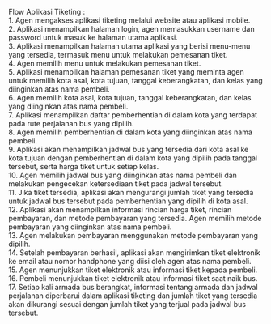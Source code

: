 Flow Aplikasi Tiketing : <br>
    1. Agen mengakses aplikasi tiketing melalui website atau aplikasi mobile.<br>
    2. Aplikasi menampilkan halaman login, agen memasukkan username dan password untuk masuk ke halaman utama aplikasi.<br>
    3. Aplikasi menampilkan halaman utama aplikasi yang berisi menu-menu yang tersedia, termasuk menu untuk melakukan pemesanan tiket.<br>
    4. Agen memilih menu untuk melakukan pemesanan tiket.<br>
    5. Aplikasi menampilkan halaman pemesanan tiket yang meminta agen untuk memilih kota asal, kota tujuan, tanggal keberangkatan, dan kelas yang diinginkan atas nama pembeli.<br>
    6. Agen memilih kota asal, kota tujuan, tanggal keberangkatan, dan kelas yang diinginkan atas nama pembeli.<br>
    7. Aplikasi menampilkan daftar pemberhentian di dalam kota yang terdapat pada rute perjalanan bus yang dipilih.<br>
    8. Agen memilih pemberhentian di dalam kota yang diinginkan atas nama pembeli.<br>
    9. Aplikasi akan menampilkan jadwal bus yang tersedia dari kota asal ke kota tujuan dengan pemberhentian di dalam kota yang dipilih pada tanggal tersebut, serta harga tiket untuk setiap kelas.<br>
    10. Agen memilih jadwal bus yang diinginkan atas nama pembeli dan melakukan pengecekan ketersediaan tiket pada jadwal tersebut.<br>
    11. Jika tiket tersedia, aplikasi akan mengurangi jumlah tiket yang tersedia untuk jadwal bus tersebut pada pemberhentian yang dipilih di kota asal.<br>
    12. Aplikasi akan menampilkan informasi rincian harga tiket, rincian pembayaran, dan metode pembayaran yang tersedia. Agen memilih metode pembayaran yang diinginkan atas nama pembeli.<br>
    13. Agen melakukan pembayaran menggunakan metode pembayaran yang dipilih.<br>
    14. Setelah pembayaran berhasil, aplikasi akan mengirimkan tiket elektronik ke email atau nomor handphone yang diisi oleh agen atas nama pembeli.<br>
    15. Agen menunjukkan tiket elektronik atau informasi tiket kepada pembeli.<br>
    16. Pembeli menunjukkan tiket elektronik atau informasi tiket saat naik bus.<br>
    17. Setiap kali armada bus berangkat, informasi tentang armada dan jadwal perjalanan diperbarui dalam aplikasi tiketing dan jumlah tiket yang tersedia akan dikurangi sesuai dengan jumlah tiket yang terjual pada jadwal bus tersebut.<br>
